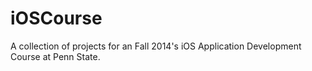 # iOSCourse
A collection of projects for an Fall 2014's iOS Application Development Course at Penn State.
